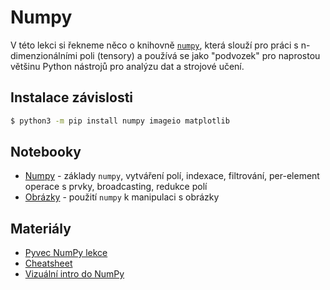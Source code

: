 # Numpy
V této lekci si řekneme něco o knihovně [`numpy`](https://numpy.org/), která slouží pro práci s
n-dimenzionálními poli (tensory) a používá se jako "podvozek" pro naprostou většinu Python nástrojů
pro analýzu dat a strojové učení.

## Instalace závislosti
```bash
$ python3 -m pip install numpy imageio matplotlib
```

## Notebooky
- [Numpy](numpy.ipynb) - základy `numpy`, vytváření polí, indexace, filtrování, per-element operace s prvky,
broadcasting, redukce polí
- [Obrázky](images.ipynb) - použití `numpy` k manipulaci s obrázky

## Materiály
- [Pyvec NumPy lekce](https://naucse.python.cz/course/mi-pyt/intro/numpy/)
- [Cheatsheet](https://pyvec.github.io/cheatsheets/numpy/numpy-cs.pdf)
- [Vizuální intro do NumPy](https://jalammar.github.io/visual-numpy/)
